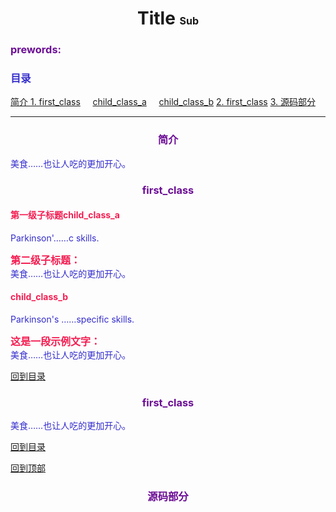  <center><h1 id = topest>  Title <font size =3>Sub</font> </h1></center>


### <font color=#6c0d95>prewords:</font>


### <a id ="catalog"><font color=#332ccc>目录

<a href = #1st> 简介 </a>
<a href = #1st>1. first_class</a>
&nbsp;&nbsp;&nbsp;&nbsp;<a href = #1-1>child_class_a</a>
&nbsp;&nbsp;&nbsp;&nbsp;<a href = #1-2>child_class_b</a>
<a href = #2nd>2. first_class</a>
<a href = #3rd>3. 源码部分</a>

<hr>

### <a id ="1st"><center><font color=#6c0d95>简介</font> </center></a>

美食……也让人吃的更加开心。

### <a id ="1st"><center><font color=#6c0d95>first_class</font> </center></a>

#### <a id =1-1><font color=#f41e52> 第一级子标题child_class_a</font> </a>

Parkinson'……c skills.

<font size=3  color=#f41e52 ><strong>第二级子标题：</strong></font><br>
美食……也让人吃的更加开心。

#### <a id =1-2><font color=#f41e52> child_class_b </font></a>

Parkinson's ……specific skills.

<font size=3  color=#f41e52 ><strong>这是一段示例文字：</strong></font><br>
美食……也让人吃的更加开心。

<a href=#catalog>回到目录</a><br>

### <a id ="2nd"><center><font color=#6c0d95>first_class</font> </center></a>
美食……也让人吃的更加开心。

<a href=#catalog>回到目录</a><br>

<a href=#topest>回到顶部</a><br>

### <a id ="3rd"><center><font color=#6c0d95>源码部分</font> </center></a>


